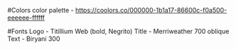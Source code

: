 #Colors
   color palette - https://coolors.co/000000-1b1a17-86600c-f0a500-eeeeee-ffffff

#Fonts
    Logo    - Titillium Web (bold, Negrito)
    Title   - Merriweather 700 oblique
    Text    - Biryani 300